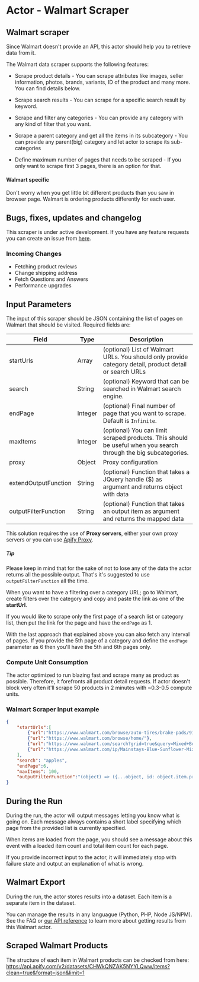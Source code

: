 # Actor - Walmart Scraper

## Walmart scraper
Since Walmart doesn't provide an API, this actor should help you to retrieve data from it.

The Walmart data scraper supports the following features:

- Scrape product details - You can scrape attributes like images, seller information, photos, brands, variants, ID of the product and many more. You can find details below.

- Scrape search results - You can scrape for a specific search result by keyword.

- Scrape and filter any categories - You can provide any category with any kind of filter that you want.

- Scrape a parent category and get all the items in its subcategory - You can provide any parent(big) category and let actor to scrape its sub-categories

- Define maximum number of pages that needs to be scraped - If you only want to scrape first 3 pages, there is an option for that.


#### Walmart specific
Don't worry when you get little bit different products than you saw in browser page. Walmart is ordering products differently for each user.

## Bugs, fixes, updates and changelog
This scraper is under active development. If you have any feature requests you can create an issue from [here](https://github.com/tugkan/walmart-scraper/issues).

### Incoming Changes
- Fetching product reviews
- Change shipping address
- Fetch Questions and Answers
- Performance upgrades


## Input Parameters

The input of this scraper should be JSON containing the list of pages on Walmart that should be visited. Required fields are:

| Field | Type | Description |
| ----- | ---- | ----------- |
| startUrls | Array | (optional) List of Walmart URLs. You should only provide category detail, product detail or search URLs |
| search | String | (optional) Keyword that can be searched in Walmart search engine. |
| endPage | Integer | (optional) Final number of page that you want to scrape. Default is `Infinite`. |
| maxItems | Integer | (optional) You can limit scraped products. This should be useful when you search through the big subcategories.|
| proxy | Object | Proxy configuration |
| extendOutputFunction | String | (optional) Function that takes a JQuery handle ($) as argument and returns object with data |
| outputFilterFunction | String | (optional) Function that takes an output item as argument and returns the mapped data |

This solution requires the use of **Proxy servers**, either your own proxy servers or you can use <a href="https://www.apify.com/docs/proxy">Apify Proxy</a>.

##### Tip
Please keep in mind that for the sake of not to lose any of the data the actor returns all the possible output. That's it's suggested to use `outputFilterFunction` all the time.

When you want to have a filtering over a category URL; go to Walmart, create filters over the category and copy and paste the link as one of the **startUrl**.

If you would like to scrape only the first page of a search list or category list, then put the link for the page and have the `endPage` as 1.

With the last approach that explained above you can also fetch any interval of pages. If you provide the 5th page of a category and define the `endPage` parameter as 6 then you'll have the 5th and 6th pages only.

### Compute Unit Consumption
The actor optimized to run blazing fast and scrape many as product as possible. Therefore, it forefronts all product detail requests. If actor doesn't block very often it'll scrape 50 products in 2 minutes with ~0.3-0.5 compute units.

### Walmart Scraper Input example
```json
{
	"startUrls":[
		{"url":"https://www.walmart.com/browse/auto-tires/brake-pads/91083_1074765_9038935_4582920"},
		{"url":"https://www.walmart.com/browse/home/"},
		{"url":"https://www.walmart.com/search?grid=true&query=Mixed+Bouquets"},
		{"url":"https://www.walmart.com/ip/Mainstays-Blue-Sunflower-Mix-Bouquet/155345382"}
	],
	"search": "apples",
	"endPage":6,
	"maxItems": 100,
	"outputFilterFunction":"(object) => ({...object, id: object.item.productId})"
}

```

## During the Run

During the run, the actor will output messages letting you know what is going on. Each message always contains a short label specifying which page from the provided list is currently specified.

When items are loaded from the page, you should see a message about this event with a loaded item count and total item count for each page.

If you provide incorrect input to the actor, it will immediately stop with failure state and output an explanation of what is wrong.

## Walmart Export

During the run, the actor stores results into a dataset. Each item is a separate item in the dataset.

You can manage the results in any languague (Python, PHP, Node JS/NPM). See the FAQ or <a href="https://www.apify.com/docs/api" target="blank">our API reference</a> to learn more about getting results from this Walmart actor.

## Scraped Walmart Products
The structure of each item in Walmart products can be checked from here: https://api.apify.com/v2/datasets/CHWkQNZAK5NYYLQww/items?clean=true&format=json&limit=1
